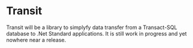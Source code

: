 # Transit
Transit will be a library to simplyfy data transfer from a Transact-SQL database to .Net Standard applications. It is still work in progress and yet nowhere near a release.

